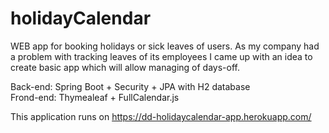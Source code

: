 # holidayCalendar
WEB app for booking holidays or sick leaves of users. As my company had a problem with tracking leaves of its employees I came up with an idea to create basic app which will allow managing of days-off.

Back-end: Spring Boot + Security + JPA with H2 database \
Frond-end: Thymealeaf + FullCalendar.js 

This application runs on
https://dd-holidaycalendar-app.herokuapp.com/
